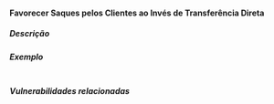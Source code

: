 #### Favorecer Saques pelos Clientes ao Invés de Transferência Direta

##### Descrição

##### Exemplo

```
```

##### Vulnerabilidades relacionadas
